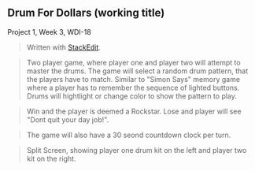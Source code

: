 Drum For Dollars (working title)
----------------

Project 1, Week 3, WDI-18

> Written with [StackEdit](https://stackedit.io/).

>Two player game, where player one and player two will attempt to master the drums.  The game will select a random drum pattern, that the players have to match.  Similar to "Simon Says" memory game where a player has to remember the sequence of lighted buttons. Drums will hightlight or change color to show the pattern to play. 

>Win and the player is deemed a Rockstar.  Lose and player will see "Dont quit your day job!".  

>The game will also have a 30 seond countdown clock per turn. 

>Split Screen, showing player one drum kit on the left and player two kit on the right.  






